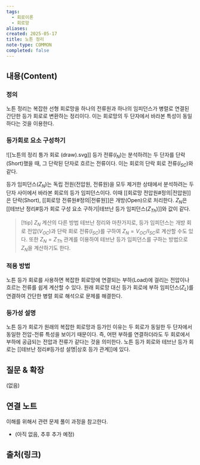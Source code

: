 ```yaml
---
tags:
  - 회로이론
  - 회로망
aliases: 
created: 2025-05-17
title: 노튼 정리
note-type: COMMON
completed: false
---
```


## 내용(Content)
### 정의
노튼 정리는 복잡한 선형 회로망을 하나의 전류원과 하나의 임피던스가 병렬로 연결된 간단한 등가 회로로 변환하는 정리이다. 이는 회로망의 두 단자에서 바라본 특성이 동일하다는 것을 이용한다.

### 등가회로 요소 구성하기
![[노튼의 정리 틍가 회로 (draw).svg]]
등가 전류($I_N$)는 분석하려는 두 단자를 단락(Short)했을 때, 그 단락된 단자로 흐르는 전류이다. 이는 회로의 단락 회로 전류($I_{SC}$)와 같다.

등가 임피던스($Z_N$)는 독립 전원(전압원, 전류원)을 모두 제거한 상태에서 분석하려는 두 단자 사이에서 바라본 회로의 등가 임피던스이다. 이때 [[회로망 전압원#정의|전압원]]은 단락(Short), [[회로망 전류원#정의|전류원]]은 개방(Open)으로 처리한다. $Z_N$은 [[테브난 정리#등가 회로 구성 요소 구하기|테브난 등가 임피던스($Z_{Th}$)]]와 값이 같다.

>[!tip] $Z_N$ 계산의 다른 방법
>테브난 정리와 마찬가지로, 등가 임피던스는 개방 회로 전압($V_{OC}$)과 단락 회로 전류($I_{SC}$)를 구하여 $Z_N = V_{OC} / I_{SC}$로 계산할 수도 있다. 또한 $Z_N = Z_{Th}$ 관계를 이용하여 테브난 등가 임피던스를 구하는 방법으로 $Z_N$을 계산하기도 한다.

### 적용 방법
노튼 등가 회로를 사용하면 복잡한 회로망에 연결되는 부하(Load)에 걸리는 전압이나 흐르는 전류를 쉽게 계산할 수 있다. 원래 회로망 대신 등가 회로에 부하 임피던스($Z_L$)를 연결하여 간단한 병렬 회로 해석으로 문제를 해결한다.

### 등가성 설명
노튼 등가 회로가 원래의 복잡한 회로망과 등가인 이유는 두 회로가 동일한 두 단자에서 동일한 전압-전류 특성을 보이기 때문이다. 즉, 어떤 부하를 연결하더라도 두 회로에서 부하에 공급되는 전압과 전류가 같다는 것을 의미한다. 노튼 등가 회로와 테브난 등가 회로는 [[테브난 정리#등가성 설명|상호 등가 관계]]에 있다.

## 질문 & 확장

(없음)

## 연결 노트
이해를 위해서 관련 문제 풀이 과정을 참고한다.
- (아직 없음, 추후 추가 예정)

## 출처(링크)